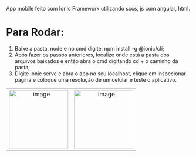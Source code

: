 App mobile feito com Ionic Framework utilizando sccs, js com angular, html.

# Para Rodar:

1. Baixe a pasta, node e no cmd digite: npm install -g @ionic/cli;
2. Após fazer os passos anteriores, localize onde está a pasta dos arquivos baixados e então abra o cmd digitando cd + o caminho da pasta;
3. Digite ionic serve e abra o app no seu localhost, clique em inspecionar pagina e coloque uma resolução de um celular e teste o aplicativo.
     
<table align="center">
  <tr>
    <td align="center">
      <img style="width: 161px;" alt="image" src="https://github.com/felipesphair/GAS-OR-ALCOHOL-APP/assets/107360437/8ad124a2-c65d-4bd6-8e40-b8ffe96df7ea">
    </td>
    <td align="center">
      <img style="width: 161px;" alt="image" src="https://github.com/felipesphair/GAS-OR-ALCOHOL-APP/assets/107360437/dadc1cbd-7e13-4de4-99c5-3ad32ca0c009">
    </td>
  </tr>
</table>
